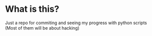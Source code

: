 # What is this?

Just a repo for commiting and seeing my progress with python scripts (Most of them will be about hacking)
